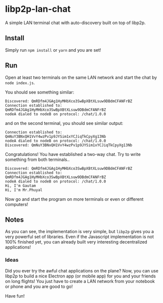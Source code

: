 # libp2p-lan-chat
A simple LAN terminal chat with auto-discovery built on top of libp2p.

## Install

Simply run `npm install` or `yarn` and you are set!

## Run

Open at least two terminals on the same LAN network and start the chat by `node index.js`.

You should see something similar:

```
Discovered: QmRDfm4JGAg1HyMHbXco3SwBpXBtXLsuw9DBdmCFANFrBZ
Connection established to: QmRDfm4JGAg1HyMHbXco3SwBpXBtXLsuw9DBdmCFANFrBZ
nodeA dialed to nodeB on protocol: /chat/1.0.0
```

and on the second terminal, you should see similar output:

```
Connection established to: QmNuY3BNxQH1VvY4wzPv1p9JYSim1xYCJiqTkCpyXg13Nb
nodeA dialed to nodeB on protocol: /chat/1.0.0
Discovered: QmNuY3BNxQH1VvY4wzPv1p9JYSim1xYCJiqTkCpyXg13Nb
```

Congratulations! You have established a two-way chat. Try to write something from both terminals..

```
Discovered: QmRDfm4JGAg1HyMHbXco3SwBpXBtXLsuw9DBdmCFANFrBZ
Connection established to: QmRDfm4JGAg1HyMHbXco3SwBpXBtXLsuw9DBdmCFANFrBZ
nodeA dialed to nodeB on protocol: /chat/1.0.0
Hi, I'm Gautam
Hi, I'm Mr.Phuyal
```

Now go and start the program on more terminals or even or different computers!

## Notes

As you can see, the implementation is very simple, but `libp2p` gives you a very 
powerful set of libraries. Even if the Javascript implementation is not 100% finished
yet, you can already built very interesting decentralized applications!

### Ideas

Did you ever try the awful chat applications on the plane? Now, you can use libp2p
to build a nice Electron app (or mobile app) for you and your friends on long flights!
You just have to create a LAN network from your notebook or phone and you are good to go!

Have fun!
